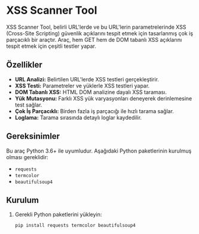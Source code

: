 # XSS Scanner Tool

XSS Scanner Tool, belirli URL'lerde ve bu URL'lerin parametrelerinde XSS (Cross-Site Scripting) güvenlik açıklarını tespit etmek için tasarlanmış çok iş parçacıklı bir araçtır. Araç, hem GET hem de DOM tabanlı XSS açıklarını tespit etmek için çeşitli testler yapar.

## Özellikler

- **URL Analizi:** Belirtilen URL'lerde XSS testleri gerçekleştirir.
- **XSS Testi:** Parametreler ve yüklerle XSS testleri yapar. 
- **DOM Tabanlı XSS:** HTML DOM analizine dayalı XSS taraması.
- **Yük Mutasyonu:** Farklı XSS yük varyasyonları deneyerek derinlemesine test sağlar.
- **Çok İş Parçacıklı:** Birden fazla iş parçacığı ile hızlı tarama sağlar.
- **Loglama:** Tarama sırasında detaylı loglar kaydedilir.

## Gereksinimler

Bu araç Python 3.6+ ile uyumludur. Aşağıdaki Python paketlerinin kurulmuş olması gereklidir:

- `requests`
- `termcolor`
- `beautifulsoup4`

## Kurulum

1. Gerekli Python paketlerini yükleyin:

   ```bash
   pip install requests termcolor beautifulsoup4
